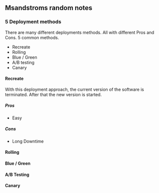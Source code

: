 ## Msandstroms random notes

### 5 Deployment methods
There are many different deployments methods. All with different Pros and Cons.
5 common methods.

- Recreate
- Rolling
- Blue / Green
- A/B testing
- Canary

#### Recreate
With this deployment approach, the current version of the software is terminated. After that the new version is started. 

##### Pros

* Easy


##### Cons


* Long Downtime

#### Rolling

#### Blue / Green

#### A/B Testing

#### Canary
